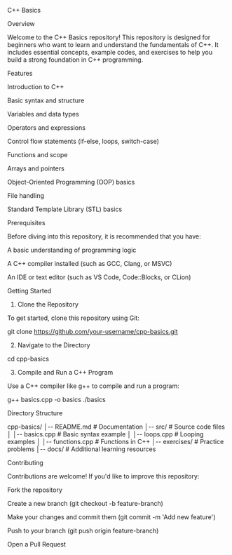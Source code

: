 C++ Basics

Overview

Welcome to the C++ Basics repository! This repository is designed for beginners who want to learn and understand the fundamentals of C++. It includes essential concepts, example codes, and exercises to help you build a strong foundation in C++ programming.

Features

Introduction to C++

Basic syntax and structure

Variables and data types

Operators and expressions

Control flow statements (if-else, loops, switch-case)

Functions and scope

Arrays and pointers

Object-Oriented Programming (OOP) basics

File handling

Standard Template Library (STL) basics

Prerequisites

Before diving into this repository, it is recommended that you have:

A basic understanding of programming logic

A C++ compiler installed (such as GCC, Clang, or MSVC)

An IDE or text editor (such as VS Code, Code::Blocks, or CLion)

Getting Started

1. Clone the Repository

To get started, clone this repository using Git:

git clone https://github.com/your-username/cpp-basics.git

2. Navigate to the Directory

cd cpp-basics

3. Compile and Run a C++ Program

Use a C++ compiler like g++ to compile and run a program:

g++ basics.cpp -o basics
./basics

Directory Structure

cpp-basics/
│-- README.md          # Documentation
│-- src/               # Source code files
│   │-- basics.cpp     # Basic syntax example
│   │-- loops.cpp      # Looping examples
│   │-- functions.cpp  # Functions in C++
│-- exercises/         # Practice problems
│-- docs/              # Additional learning resources

Contributing

Contributions are welcome! If you'd like to improve this repository:

Fork the repository

Create a new branch (git checkout -b feature-branch)

Make your changes and commit them (git commit -m 'Add new feature')

Push to your branch (git push origin feature-branch)

Open a Pull Request

